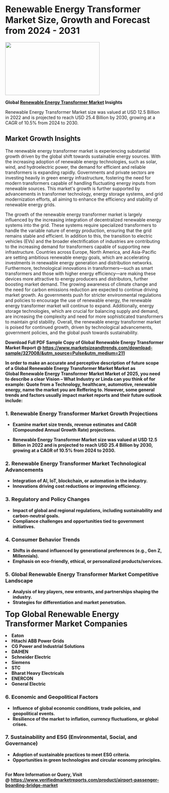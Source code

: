 <H1>Renewable Energy Transformer Market Size, Growth and Forecast from 2024 - 2031</H1><img class="aligncenter size-medium wp-image-584254" src="https://thirdeyenews.in/wp-content/uploads/2024/09/Global-Market-Research-300x168.jpeg" alt="" width="300" height="168" /><p><strong>Global&nbsp;<a href="https://www.marketsizeandtrends.com/download-sample/327008/&amp;utm_source=Pulse&amp;utm_medium=211">Renewable Energy Transformer Market</a> Insights</strong></p><p>Renewable Energy Transformer Market size was valued at USD 12.5 Billion in 2022 and is projected to reach USD 25.4 Billion by 2030, growing at a CAGR of 10.5% from 2024 to 2030.</p><p><h2>Market Growth Insights</h2> <p>The renewable energy transformer market is experiencing substantial growth driven by the global shift towards sustainable energy sources. With the increasing adoption of renewable energy technologies, such as solar, wind, and hydroelectric power, the demand for efficient and reliable transformers is expanding rapidly. Governments and private sectors are investing heavily in green energy infrastructure, fostering the need for modern transformers capable of handling fluctuating energy inputs from renewable sources. This market's growth is further supported by advancements in transformer technology, energy storage systems, and grid modernization efforts, all aiming to enhance the efficiency and stability of renewable energy grids.</p> <p><strong></strong></p> <p>The growth of the renewable energy transformer market is largely influenced by the increasing integration of decentralized renewable energy systems into the grid. These systems require specialized transformers to handle the variable nature of energy production, ensuring that the grid remains stable and efficient. In addition to this, the transition to electric vehicles (EVs) and the broader electrification of industries are contributing to the increasing demand for transformers capable of supporting new infrastructure. Countries across Europe, North America, and Asia-Pacific are setting ambitious renewable energy goals, which are accelerating investments in renewable energy generation and distribution networks. Furthermore, technological innovations in transformers—such as smart transformers and those with higher energy efficiency—are making these devices more attractive to energy producers and distributors, further boosting market demand. The growing awareness of climate change and the need for carbon emissions reduction are expected to continue driving market growth. As governments push for stricter environmental regulations and policies to encourage the use of renewable energy, the renewable energy transformer market will continue to expand. Additionally, energy storage technologies, which are crucial for balancing supply and demand, are increasing the complexity and need for more sophisticated transformers to maintain grid stability. Overall, the renewable energy transformer market is poised for continued growth, driven by technological advancements, government policies, and the global push towards sustainability. <p><strong></p><p><span class=""><strong>Download Full PDF Sample Copy of Global Renewable Energy Transformer Market Report</strong> @ <a href="https://www.marketsizeandtrends.com/download-sample/327008/&amp;utm_source=Pulse&amp;utm_medium=211" target="_blank">https://www.marketsizeandtrends.com/download-sample/327008/&amp;utm_source=Pulse&amp;utm_medium=211</a></span></p><p>In order to make an accurate and perceptive description of future scope of a Global&nbsp;Renewable Energy Transformer Market Market as Global&nbsp;Renewable Energy Transformer Market Market of 2025, you need to describe a clear Vision &ndash; What Industry or Linda can you think of for example: Quote from a Technology, healthcare, automotive, renewable energy, name the market you are Reffering to. However, some general trends and factors usually impact market reports and their future outlook include:</p><h3>1.&nbsp;<strong>Renewable Energy Transformer Market Growth Projections</strong></h3><ul><li>Examine market size trends, revenue estimates and CAGR (Compounded Annual Growth Rate) projections.</li><li><p>Renewable Energy Transformer Market size was valued at USD 12.5 Billion in 2022 and is projected to reach USD 25.4 Billion by 2030, growing at a CAGR of 10.5% from 2024 to 2030.</p></li></ul><h3>2.&nbsp;<strong>Renewable Energy Transformer Market Technological Advancements</strong></h3><ul><li>Integration of AI, IoT, blockchain, or automation in the industry.</li><li>Innovations driving cost reductions or improving efficiency.</li></ul><h3>3.&nbsp;<strong>Regulatory and Policy Changes</strong></h3><ul><li>Impact of global and regional regulations, including sustainability and carbon-neutral goals.</li><li>Compliance challenges and opportunities tied to government initiatives.</li></ul><h3>4.&nbsp;<strong>Consumer Behavior Trends</strong></h3><ul><li>Shifts in demand influenced by generational preferences (e.g., Gen Z, Millennials).</li><li>Emphasis on eco-friendly, ethical, or personalized products/services.</li></ul><h3>5.&nbsp;<strong>Global Renewable Energy Transformer Market Competitive Landscape</strong></h3><ul><li>Analysis of key players, new entrants, and partnerships shaping the industry.</li><li>Strategies for differentiation and market penetration.</li></ul><p data-pm-slice="1 1 []"><span style="color: inherit; font-family: inherit; font-size: 25px;">Top Global Renewable Energy Transformer Market Companies</span></p><div class="" data-test-id=""><p><li>Eaton</li><li> Hitachi ABB Power Grids</li><li> CG Power and Industrial Solutions</li><li> DAIHEN</li><li> Schneider Electric</li><li> Siemens</li><li> STC</li><li> Bharat Heavy Electricals</li><li> ENERCON</li><li> General Electric</li></p></div><h3>6.&nbsp;<strong>Economic and Geopolitical Factors</strong></h3><ul><li>Influence of global economic conditions, trade policies, and geopolitical events.</li><li>Resilience of the market to inflation, currency fluctuations, or global crises.</li></ul><h3>7.&nbsp;<strong>Sustainability and ESG (Environmental, Social, and Governance)</strong></h3><ul><li>Adoption of sustainable practices to meet ESG criteria.</li><li>Opportunities in green technologies and circular economy principles.</li></ul><h2><strong style="font-size: 14px;">For More Information or Query, Visit @&nbsp;</strong><a style="background-color: #ffffff; font-size: 14px;" href="https://www.marketsizeandtrends.com/report/renewable-energy-transformer-market/" target="_blank">https://www.verifiedmarketreports.com/product/airport-passenger-boarding-bridge-market</a></h2>

